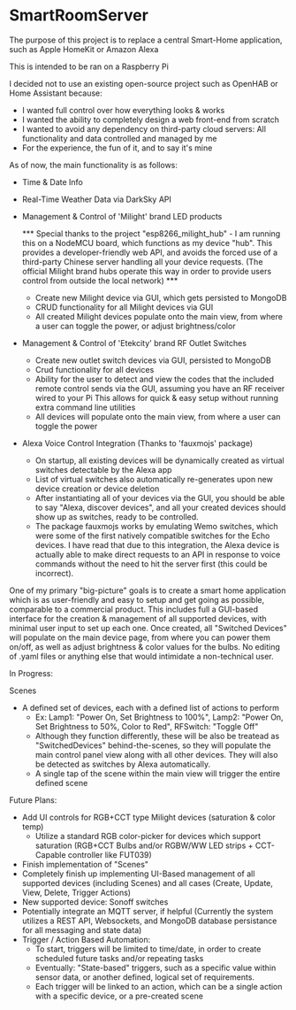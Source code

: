 # SmartRoomServer
The purpose of this project is to replace a central Smart-Home application, such as Apple HomeKit or Amazon Alexa

This is intended to be ran on a Raspberry Pi

I decided not to use an existing open-source project such as OpenHAB or Home Assistant because:
- I wanted full control over how everything looks & works
- I wanted the ability to completely design a web front-end from scratch
- I wanted to avoid any dependency on third-party cloud servers: All functionality and data controlled and managed by me
- For the experience, the fun of it, and to say it's mine

As of now, the main functionality is as follows:

- Time & Date Info

- Real-Time Weather Data via DarkSky API

- Management & Control of 'Milight' brand LED products
  
  *** Special thanks to the project "esp8266_milight_hub" - I am running this on a NodeMCU board, which functions as my device "hub". This provides a developer-friendly web API, and avoids the forced use of a third-party Chinese server handling all your device requests. (The official Milight brand hubs operate this way in order to provide users control from outside the local network) ***
  
  - Create new Milight device via GUI, which gets persisted to MongoDB
  - CRUD functionality for all Milight devices via GUI
  - All created Milight devices populate onto the main view, from where a user can toggle the power, or adjust brightness/color

- Management & Control of 'Etekcity' brand RF Outlet Switches
  - Create new outlet switch devices via GUI, persisted to MongoDB
  - Crud functionality for all devices
  - Ability for the user to detect and view the codes that the included remote control sends via the GUI, assuming you have an RF receiver wired to your Pi
  This allows for quick & easy setup without running extra command line utilities
  - All devices will populate onto the main view, from where a user can toggle the power

- Alexa Voice Control Integration (Thanks to 'fauxmojs' package)
  - On startup, all existing devices will be dynamically created as virtual switches detectable by the Alexa app
  - List of virtual switches also automatically re-generates upon new device creation or device deletion
  - After instantiating all of your devices via the GUI, you should be able to say "Alexa, discover devices", and all your created devices should show up as switches, ready to be controlled.
  - The package fauxmojs works by emulating Wemo switches, which were some of the first natively compatible switches for the Echo devices.
  I have read that due to this integration, the Alexa device is actually able to make direct requests to an API in response to voice
  commands without the need to hit the server first (this could be incorrect).

One of my primary "big-picture" goals is to create a smart home application which is as user-friendly and easy to setup and get going as possible,
comparable to a commercial product.  This includes full a GUI-based interface for the creation & management of all supported devices, with minimal user input to set up each one.
Once created, all "Switched Devices" will populate on the main device page, from where you can power them on/off, as well as adjust brightness & color values for the bulbs.
No editing of .yaml files or anything else that would intimidate a non-technical user.

In Progress:

Scenes
- A defined set of devices, each with a defined list of actions to perform
  - Ex: Lamp1: "Power On, Set Brightness to 100%", Lamp2: "Power On, Set Brightness to 50%, Color to Red", RFSwitch: "Toggle Off"
  - Although they function differently, these will be also be treatead as "SwitchedDevices" behind-the-scenes, so they will populate the
  main control panel view along with all other devices.  They will also be detected as switches by Alexa automatically.
  - A single tap of the scene within the main view will trigger the entire defined scene

Future Plans:
- Add UI controls for RGB+CCT type Milight devices (saturation & color temp)
  - Utilize a standard RGB color-picker for devices which support saturation (RGB+CCT Bulbs and/or RGBW/WW LED strips + CCT-Capable controller like FUT039)
- Finish implementation of "Scenes"
- Completely finish up implementing UI-Based management of all supported devices (including Scenes) and all cases (Create, Update, View, Delete, Trigger Actions)
- New supported device: Sonoff switches
- Potentially integrate an MQTT server, if helpful (Currently the system utilizes a REST API, Websockets, and MongoDB database persistance for all messaging and state data)
- Trigger / Action Based Automation:
  - To start, triggers will be limited to time/date, in order to create scheduled future tasks and/or repeating tasks
  - Eventually: "State-based" triggers, such as a specific value within sensor data, or another defined, logical set of requirements.
  - Each trigger will be linked to an action, which can be a single action with a specific device, or a pre-created scene
